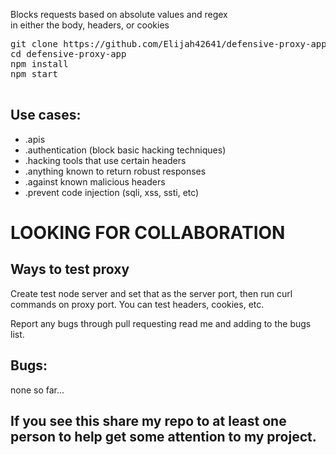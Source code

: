 
Blocks requests based on absolute values and regex <br>
in either the body, headers, or cookies
  <pre>
git clone https://github.com/Elijah42641/defensive-proxy-app
cd defensive-proxy-app
npm install
npm start
  </pre>

  <h2>Use cases:</h2>
  <ul>
    <li>.apis</li>
    <li>.authentication (block basic hacking techniques)</li>
    <li>.hacking tools that use certain headers</li>
    <li>.anything known to return robust responses</li>
    <li>.against known malicious headers</li>
    <li>.prevent code injection (sqli, xss, ssti, etc)</li>
  </ul>

<h1> LOOKING FOR COLLABORATION </h1>

  <h2>Ways to test proxy</h2>
  <p>Create test node server and set that as the server port, then run curl commands on proxy port. You can test headers, cookies, etc.</p>
  <p>Report any bugs through pull requesting read me and adding to the bugs list.</p>

  <h2>Bugs:</h2>
  <p>none so far...</p>

  <h2>If you see this share my repo to at least one person to help get some attention to my project.</h2>
